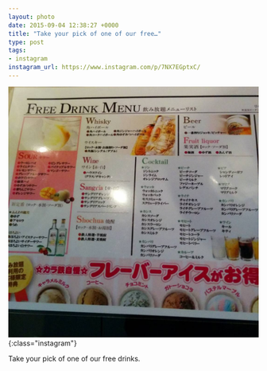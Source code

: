 ```yaml
---
layout: photo
date: 2015-09-04 12:38:27 +0000
title: "Take your pick of one of our free…"
type: post
tags:
- instagram
instagram_url: https://www.instagram.com/p/7NX7EGptxC/
---
```


![Instagram - 7NX7EGptxC](/img/7NX7EGptxC.jpg){:class="instagram"}

Take your pick of one of our free drinks.
